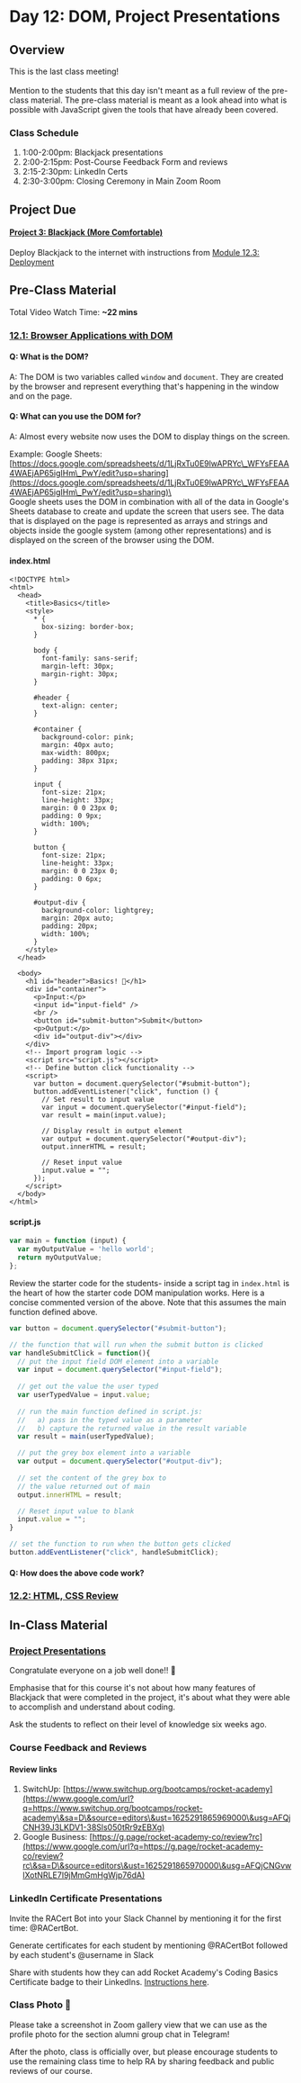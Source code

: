 # Day 12: DOM, Project Presentations

## **Overview**

This is the last class meeting!\
\
Mention to the students that this day isn't meant as a full review of the pre-class material. The pre-class material is meant as a look ahead into what is possible with JavaScript given the tools that have already been covered.

### Class Schedule

1. 1:00-2:00pm: Blackjack presentations
2. 2:00-2:15pm: Post-Course Feedback Form and reviews
3. 2:15-2:30pm: LinkedIn Certs
4. 2:30-3:00pm: Closing Ceremony in Main Zoom Room

## **Project Due**

#### [Project 3: Blackjack (More Comfortable)](../coursework/projects/project-3-blackjack.md#more-comfortable)

Deploy Blackjack to the internet with instructions from [Module 12.3: Deployment](broken-reference/)

## Pre-Class Material

Total Video Watch Time: **\~22 mins**

### [12.1: Browser Applications with DOM](../modules/6-document-object-model/6.2-browser-applications-with-dom.md)

#### Q: What is the DOM?

A: The DOM is two variables called `window` and `document`. They are created by the browser and represent everything that's happening in the window and on the page.

#### Q: What can you use the DOM for?

A: Almost every website now uses the DOM to display things on the screen.

Example: Google Sheets: [https://docs.google.com/spreadsheets/d/1LjRxTu0E9lwAPRYc\_WFYsFEAA4WAEjAP65igIHm\_PwY/edit?usp=sharing](https://docs.google.com/spreadsheets/d/1LjRxTu0E9lwAPRYc\_WFYsFEAA4WAEjAP65igIHm\_PwY/edit?usp=sharing)\
\
Google sheets uses the DOM in combination with all of the data in Google's Sheets database to create and update the screen that users see. The data that is displayed on the page is represented as arrays and strings and objects inside the google system (among other representations) and is displayed on the screen of the browser using the DOM.

#### index.html

```markup
<!DOCTYPE html>
<html>
  <head>
    <title>Basics</title>
    <style>
      * {
        box-sizing: border-box;
      }

      body {
        font-family: sans-serif;
        margin-left: 30px;
        margin-right: 30px;
      }

      #header {
        text-align: center;
      }

      #container {
        background-color: pink;
        margin: 40px auto;
        max-width: 800px;
        padding: 38px 31px;
      }

      input {
        font-size: 21px;
        line-height: 33px;
        margin: 0 0 23px 0;
        padding: 0 9px;
        width: 100%;
      }

      button {
        font-size: 21px;
        line-height: 33px;
        margin: 0 0 23px 0;
        padding: 0 6px;
      }

      #output-div {
        background-color: lightgrey;
        margin: 20px auto;
        padding: 20px;
        width: 100%;
      }
    </style>
  </head>

  <body>
    <h1 id="header">Basics! 🚀</h1>
    <div id="container">
      <p>Input:</p>
      <input id="input-field" />
      <br />
      <button id="submit-button">Submit</button>
      <p>Output:</p>
      <div id="output-div"></div>
    </div>
    <!-- Import program logic -->
    <script src="script.js"></script>
    <!-- Define button click functionality -->
    <script>
      var button = document.querySelector("#submit-button");
      button.addEventListener("click", function () {
        // Set result to input value
        var input = document.querySelector("#input-field");
        var result = main(input.value);

        // Display result in output element
        var output = document.querySelector("#output-div");
        output.innerHTML = result;

        // Reset input value
        input.value = "";
      });
    </script>
  </body>
</html>
```

#### script.js

```javascript
var main = function (input) {
  var myOutputValue = 'hello world';
  return myOutputValue;
};
```

Review the starter code for the students- inside a script tag in `index.html` is the heart of how the starter code DOM manipulation works. Here is a concise commented version of the above. Note that this assumes the main function defined above.

```javascript
var button = document.querySelector("#submit-button");

// the function that will run when the submit button is clicked
var handleSubmitClick = function(){
  // put the input field DOM element into a variable
  var input = document.querySelector("#input-field");
  
  // get out the value the user typed
  var userTypedValue = input.value;
  
  // run the main function defined in script.js:
  //   a) pass in the typed value as a parameter
  //   b) capture the returned value in the result variable
  var result = main(userTypedValue);

  // put the grey box element into a variable
  var output = document.querySelector("#output-div");
  
  // set the content of the grey box to
  // the value returned out of main
  output.innerHTML = result;

  // Reset input value to blank
  input.value = "";
}

// set the function to run when the button gets clicked
button.addEventListener("click", handleSubmitClick);
```

#### Q: How does the above code work?

### [12.2: HTML, CSS Review](../modules/6-document-object-model/6.1-html-css-referencing.md)

## In-Class Material

### [Project Presentations](../course-logistics/course-methodology/#project-presentations)

Congratulate everyone on a job well done!! 🎉

Emphasise that for this course it's not about how many features of Blackjack that were completed in the project, it's about what they were able to accomplish and understand about coding.

Ask the students to reflect on their level of knowledge six weeks ago.

### **Course Feedback and Reviews**

#### Review links

1. SwitchUp: [https://www.switchup.org/bootcamps/rocket-academy](https://www.google.com/url?q=https://www.switchup.org/bootcamps/rocket-academy\&sa=D\&source=editors\&ust=1625291865969000\&usg=AFQjCNH39J3LKDV1-38Sls050tRr9zEBXg)
2. Google Business: [https://g.page/rocket-academy-co/review?rc](https://www.google.com/url?q=https://g.page/rocket-academy-co/review?rc\&sa=D\&source=editors\&ust=1625291865970000\&usg=AFQjCNGvwlXotNRLE7I9jMmGmHgWjp76dA)

### **LinkedIn Certificate Presentations**

Invite the RACert Bot into your Slack Channel by mentioning it for the first time: @RACertBot.

Generate certificates for each student by mentioning @RACertBot followed by each student's @username in Slack

Share with students how they can add Rocket Academy's Coding Basics Certificate badge to their LinkedIns. [Instructions here](../course-logistics/post-course/linkedin-certificates.md).

### **Class Photo 🥳**

Please take a screenshot in Zoom gallery view that we can use as the profile photo for the section alumni group chat in Telegram!

After the photo, class is officially over, but please encourage students to use the remaining class time to help RA by sharing feedback and public reviews of our course.
